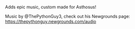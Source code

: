 Adds epic music, custom made for Asthosus!

Music by @ThePythonGuy3, check out his Newgrounds page:
https://thepythonguy.newgrounds.com/audio
